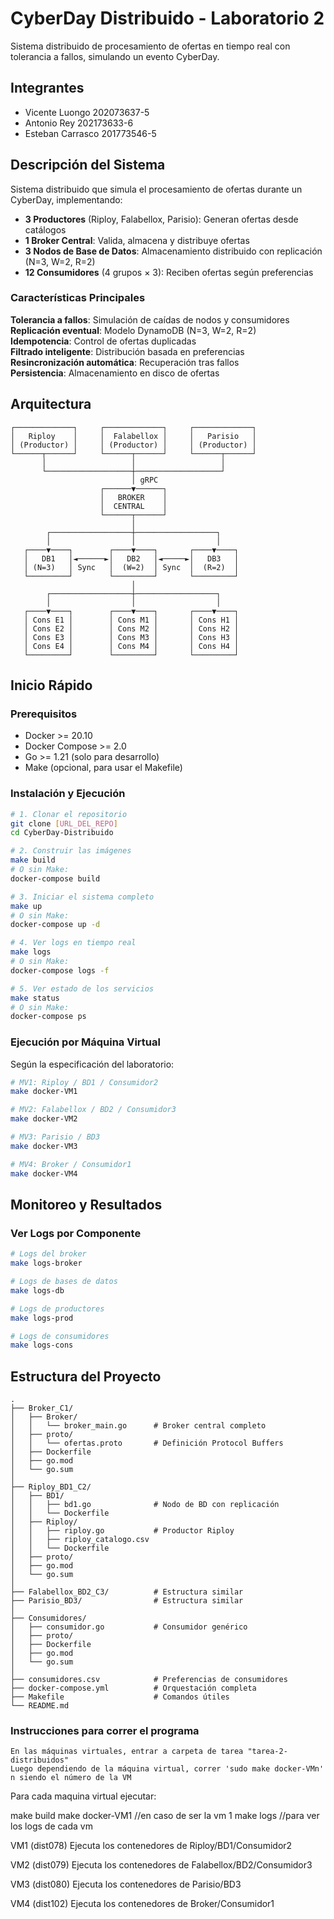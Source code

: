 # CyberDay Distribuido - Laboratorio 2

Sistema distribuido de procesamiento de ofertas en tiempo real con tolerancia a fallos, simulando un evento CyberDay.

## Integrantes

- Vicente Luongo 202073637-5
- Antonio Rey 202173633-6
- Esteban Carrasco 201773546-5

## Descripción del Sistema

Sistema distribuido que simula el procesamiento de ofertas durante un CyberDay, implementando:

- **3 Productores** (Riploy, Falabellox, Parisio): Generan ofertas desde catálogos
- **1 Broker Central**: Valida, almacena y distribuye ofertas
- **3 Nodos de Base de Datos**: Almacenamiento distribuido con replicación (N=3, W=2, R=2)
- **12 Consumidores** (4 grupos × 3): Reciben ofertas según preferencias

### Características Principales

 **Tolerancia a fallos**: Simulación de caídas de nodos y consumidores  
 **Replicación eventual**: Modelo DynamoDB (N=3, W=2, R=2)  
 **Idempotencia**: Control de ofertas duplicadas  
 **Filtrado inteligente**: Distribución basada en preferencias  
 **Resincronización automática**: Recuperación tras fallos  
 **Persistencia**: Almacenamiento en disco de ofertas  

##  Arquitectura

```
┌─────────────┐     ┌─────────────┐     ┌─────────────┐
│   Riploy    │     │  Falabellox │     │   Parisio   │
│ (Productor) │     │ (Productor) │     │ (Productor) │
└──────┬──────┘     └──────┬──────┘     └──────┬──────┘
       │                   │                   │
       └───────────────────┼───────────────────┘
                           │ gRPC
                    ┌──────▼──────┐
                    │   BROKER    │
                    │  CENTRAL    │
                    └──────┬──────┘
                           │
        ┌──────────────────┼──────────────────┐
        │                  │                  │
   ┌────▼────┐        ┌────▼────┐       ┌────▼────┐
   │   DB1   │◄──────►│   DB2   │◄─────►│   DB3   │
   │ (N=3)   │ Sync   │  (W=2)  │ Sync  │  (R=2)  │
   └─────────┘        └─────────┘       └─────────┘
                           │
        ┌──────────────────┼──────────────────┐
        │                  │                  │
   ┌────▼────┐        ┌────▼────┐       ┌────▼────┐
   │ Cons E1 │        │ Cons M1 │       │ Cons H1 │
   │ Cons E2 │        │ Cons M2 │       │ Cons H2 │
   │ Cons E3 │        │ Cons M3 │       │ Cons H3 │
   │ Cons E4 │        │ Cons M4 │       │ Cons H4 │
   └─────────┘        └─────────┘       └─────────┘
```

## Inicio Rápido

### Prerequisitos

- Docker >= 20.10
- Docker Compose >= 2.0
- Go >= 1.21 (solo para desarrollo)
- Make (opcional, para usar el Makefile)

### Instalación y Ejecución

```bash
# 1. Clonar el repositorio
git clone [URL_DEL_REPO]
cd CyberDay-Distribuido

# 2. Construir las imágenes
make build
# O sin Make:
docker-compose build

# 3. Iniciar el sistema completo
make up
# O sin Make:
docker-compose up -d

# 4. Ver logs en tiempo real
make logs
# O sin Make:
docker-compose logs -f

# 5. Ver estado de los servicios
make status
# O sin Make:
docker-compose ps
```

### Ejecución por Máquina Virtual

Según la especificación del laboratorio:

```bash
# MV1: Riploy / BD1 / Consumidor2
make docker-VM1

# MV2: Falabellox / BD2 / Consumidor3
make docker-VM2

# MV3: Parisio / BD3
make docker-VM3

# MV4: Broker / Consumidor1
make docker-VM4
```

## Monitoreo y Resultados

### Ver Logs por Componente

```bash
# Logs del broker
make logs-broker

# Logs de bases de datos
make logs-db

# Logs de productores
make logs-prod

# Logs de consumidores
make logs-cons
```

##  Estructura del Proyecto

```
.
├── Broker_C1/
│   ├── Broker/
│   │   └── broker_main.go      # Broker central completo
│   ├── proto/
│   │   └── ofertas.proto       # Definición Protocol Buffers
│   ├── Dockerfile
│   ├── go.mod
│   └── go.sum
│
├── Riploy_BD1_C2/
│   ├── BD1/
│   │   ├── bd1.go              # Nodo de BD con replicación
│   │   └── Dockerfile
│   ├── Riploy/
│   │   ├── riploy.go           # Productor Riploy
│   │   ├── riploy_catalogo.csv
│   │   └── Dockerfile
│   ├── proto/
│   ├── go.mod
│   └── go.sum
│
├── Falabellox_BD2_C3/          # Estructura similar
├── Parisio_BD3/                # Estructura similar
│
├── Consumidores/
│   ├── consumidor.go           # Consumidor genérico
│   ├── proto/
│   ├── Dockerfile
│   ├── go.mod
│   └── go.sum
│
├── consumidores.csv            # Preferencias de consumidores
├── docker-compose.yml          # Orquestación completa
├── Makefile                    # Comandos útiles
└── README.md
```

### Instrucciones para correr el programa

    En las máquinas virtuales, entrar a carpeta de tarea "tarea-2-distribuidos"
    Luego dependiendo de la máquina virtual, correr 'sudo make docker-VMn' n siendo el número de la VM

Para cada maquina virtual ejecutar:


make build
make docker-VM1 //en caso de ser la vm 1
make logs //para ver los logs de cada vm


VM1 (dist078) Ejecuta los contenedores de Riploy/BD1/Consumidor2

VM2 (dist079) Ejecuta los contenedores de Falabellox/BD2/Consumidor3

VM3 (dist080) Ejecuta los contenedores de Parisio/BD3

VM4 (dist102) Ejecuta los contenedores de Broker/Consumidor1